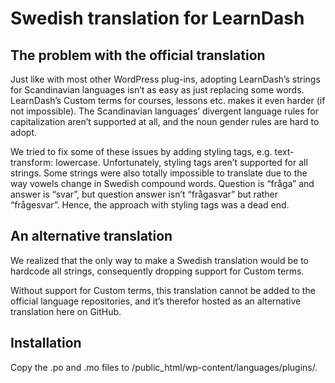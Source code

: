 # Swedish translation for LearnDash

## The problem with the official translation

Just like with most other WordPress plug-ins, adopting LearnDash’s strings for Scandinavian languages isn’t as easy as just replacing some words. LearnDash’s Custom terms for courses, lessons etc. makes it even harder (if not impossible). The Scandinavian languages’ divergent language rules for capitalization aren’t supported at all, and the noun gender rules are hard to adopt.

We tried to fix some of these issues by adding styling tags, e.g. text-transform: lowercase. Unfortunately, styling tags aren’t supported for all strings. Some strings were also totally impossible to translate due to the way vowels change in Swedish compound words. Question is “fråga” and answer is “svar”, but question answer isn’t “frågasvar” but rather “frågesvar”. Hence, the approach with styling tags was a dead end.

## An alternative translation

We realized that the only way to make a Swedish translation would be to hardcode all strings, consequently dropping support for Custom terms. 

Without support for Custom terms, this translation cannot be added to the official language repositories, and it’s therefor hosted as an alternative translation here on GitHub. 

## Installation

Copy the .po and .mo files to /public_html/wp-content/languages/plugins/. 
